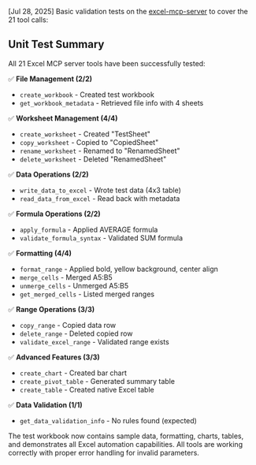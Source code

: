 [Jul 28, 2025] Basic validation tests on the [excel-mcp-server](https://github.com/haris-musa/excel-mcp-server) to cover the 21 tool calls:

## Unit Test Summary

All 21 Excel MCP server tools have been successfully tested:

✅ **File Management (2/2)**
- `create_workbook` - Created test workbook
- `get_workbook_metadata` - Retrieved file info with 4 sheets

✅ **Worksheet Management (4/4)**  
- `create_worksheet` - Created "TestSheet"
- `copy_worksheet` - Copied to "CopiedSheet" 
- `rename_worksheet` - Renamed to "RenamedSheet"
- `delete_worksheet` - Deleted "RenamedSheet"

✅ **Data Operations (2/2)**
- `write_data_to_excel` - Wrote test data (4x3 table)
- `read_data_from_excel` - Read back with metadata

✅ **Formula Operations (2/2)**
- `apply_formula` - Applied AVERAGE formula
- `validate_formula_syntax` - Validated SUM formula

✅ **Formatting (4/4)**
- `format_range` - Applied bold, yellow background, center align
- `merge_cells` - Merged A5:B5
- `unmerge_cells` - Unmerged A5:B5  
- `get_merged_cells` - Listed merged ranges

✅ **Range Operations (3/3)**
- `copy_range` - Copied data row
- `delete_range` - Deleted copied row
- `validate_excel_range` - Validated range exists

✅ **Advanced Features (3/3)**
- `create_chart` - Created bar chart
- `create_pivot_table` - Generated summary table
- `create_table` - Created native Excel table

✅ **Data Validation (1/1)**
- `get_data_validation_info` - No rules found (expected)

The test workbook now contains sample data, formatting, charts, tables, and demonstrates all Excel automation capabilities. All tools are working correctly with proper error handling for invalid parameters.